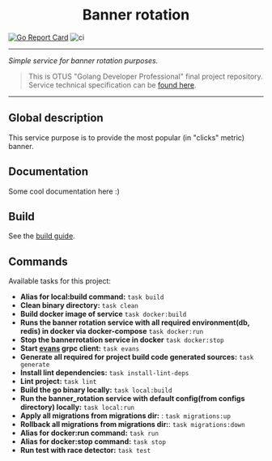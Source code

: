 <p align="center">
    <h1 align="center">Banner rotation </h1>
</p>

[![Go Report Card](https://goreportcard.com/badge/github.com/Raschudesny/otus_project)](https://goreportcard.com/report/github.com/Raschudesny/otus_project)
![ci](https://github.com/Raschudesny/otus_project/actions/workflows/ci.yaml/badge.svg)

---
_Simple service for banner rotation purposes._
> This is OTUS "Golang Developer Professional" final project repository. Service technical specification can be [found here](docs/tz.md).
--- 

## Global description

This service purpose is to provide the most popular (in "clicks" metric) banner. 

## Documentation

Some cool documentation here :)

## Build

See the [build guide](docs/build-guide.md).

## Commands
Available tasks for this project:

* **Alias for local:build command:** `task build`
* **Clean binary directory:** `task clean`
* **Build docker image of service** `task docker:build`
* **Runs the banner rotation service with all required environment(db, redis) in docker via docker-compose** `task docker:run`
* **Stop the bannerrotation service in docker** `task docker:stop`
* **Start [evans](https://github.com/ktr0731/evans) grpc  client:** `task evans`
* **Generate all required for project build code generated sources:** `task generate`
* **Install lint dependencies:** `task install-lint-deps`
* **Lint project:** `task lint`
* **Build the go binary locally:** `task local:build`
* **Run the banner_rotation service with default config(from configs directory) locally:** `task local:run`
* **Apply all migrations from migrations dir:** : `task migrations:up`
* **Rollback all migrations from migrations dir:**: `task migrations:down`
* **Alias for docker:run command:** `task run`
* **Alias for docker:stop command:** `task stop`
* **Run test with race detector:** `task test`
